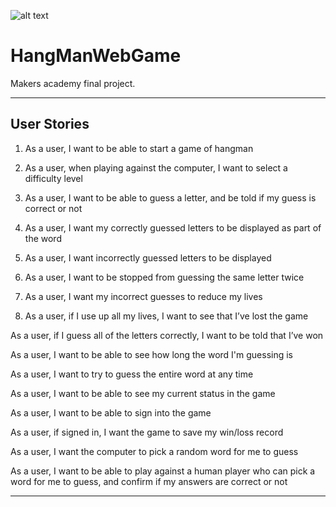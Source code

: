 ![alt text](https://ca.slack-edge.com/TBPN1712Q-UNH1PN80J-9d7ff3090eb0-512 "Tim was Here")
# HangManWebGame
Makers academy final project.

--------

User Stories
-----

1. As a user, I want to be able to start a game of hangman

2. As a user, when playing against the computer, I want to select a difficulty level

3. As a user, I want to be able to guess a letter, and be told if my guess is correct or not

4. As a user, I want my correctly guessed letters to be displayed as part of the word

5. As a user, I want incorrectly guessed letters to be displayed

6. As a user, I want to be stopped from guessing the same letter twice

7. As a user, I want my incorrect guesses to reduce my lives

8. As a user, if I use up all my lives, I want to see that I’ve lost the game

As a user, if I guess all of the letters correctly, I want to be told that I’ve won

As a user, I want to be able to see how long the word I'm guessing is

As a user, I want to try to guess the entire word at any time

As a user, I want to be able to see my current status in the game

As a user, I want to be able to sign into the game

As a user, if signed in, I want the game to save my win/loss record

As a user, I want the computer to pick a random word for me to guess

As a user, I want to be able to play against a human player who can pick a word for me to guess, and confirm if my answers are correct or not


-----
